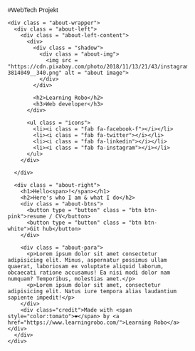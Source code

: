 #WebTech Projekt

<html>
  <head>
    <meta charset="utf-8">
    <meta http-equiv="X-UA-Compatible" content="IE=edge">
    <title>About Me Profile card || Learning Robo</title>
    <meta name="viewport" content="width=device-width, initial-scale=1">
    <link rel="stylesheet" href="style.css">
    <link rel="stylesheet" href="https://cdnjs.cloudflare.com/ajax/libs/font-awesome/5.15.1/css/all.min.css" integrity="sha512-+4zCK9k+qNFUR5X+cKL9EIR+ZOhtIloNl9GIKS57V1MyNsYpYcUrUeQc9vNfzsWfV28IaLL3i96P9sdNyeRssA==" crossorigin="anonymous" />
  </head>
  <body>
    
    <div class = "about-wrapper">
      <div class = "about-left">
        <div class = "about-left-content">
          <div>
            <div class = "shadow">
              <div class = "about-img">
                <img src = "https://cdn.pixabay.com/photo/2018/11/13/21/43/instagram-3814049__340.png" alt = "about image">
              </div>
            </div>

            <h2>Learning Robo</h2>
            <h3>Web developer</h3>
          </div>

          <ul class = "icons">
            <li><i class = "fab fa-facebook-f"></i></li>
            <li><i class = "fab fa-twitter"></i></li>
            <li><i class = "fab fa-linkedin"></i></li>
            <li><i class = "fab fa-instagram"></i></li>
          </ul>
        </div>
        
      </div>

      <div class = "about-right">
        <h1>Hello<span>!</span></h1>
        <h2>Here's who I am & what I do</h2>
        <div class = "about-btns">
          <button type = "button" class = "btn btn-pink">resume / CV</button>
          <button type = "button" class = "btn btn-white">Git hub</button>
        </div>

        <div class = "about-para">
          <p>Lorem ipsum dolor sit amet consectetur adipisicing elit. Minus, aspernatur possimus ullam quaerat, laboriosam ex voluptate aliquid laborum, obcaecati ratione accusamus! Ea nisi modi dolor nam numquam? Temporibus, molestias amet.</p>
          <p>Lorem ipsum dolor sit amet, consectetur adipisicing elit. Natus iure tempora alias laudantium sapiente impedit!</p>
        </div>
        <div class="credit">Made with <span style="color:tomato">❤</span> by <a href="https://www.learningrobo.com/">Learning Robo</a></div>
      </div>
    </div>
    
   <style>
    @import url('https://fonts.googleapis.com/css2?family=Poppins:wght@200;300;400;500;600;700;800&display=swap');

*{
    padding: 0;
    margin: 0;
    box-sizing: border-box;
}
body{
    font-family: 'Poppins', sans-serif;
}
.about-wrapper{
    height: 100vh;
}
.about-left{
    background-color: #21D4FD;
    background-image: linear-gradient(19deg, #21D4FD 0%, #B721FF 100%);
    display: flex;
    flex-direction: column;
    align-items: center;
    justify-content: center;
    height: 100vh;
    color:#fff
}
.about-left-content > div{
    background: #12192c;
    padding: 4rem 4rem 2.5rem 5rem;
    text-align: center;
    
    border-radius: 12px 12px 0 0;
}
.about-left-content{
    box-shadow: 0px 0px 18px -1px rgba(0, 0, 0, 0.39);
    -webkit-box-shadow: 0px 0px 18px -1px rgba(0, 0, 0, 0.39);
    -moz-box-shadow: 0px 0px 18px -1px rgba(0, 0, 0, 0.39);
    border-radius: 12px;
    width:80%;
}
.about-img img{
    display: block;
    width: 200px;
}
.about-img{
    width: 200px;
    height: 200px;
    overflow: hidden;
    border-radius: 50%;
    transition: all 0.5s ease-in-out;
}
.shadow{
    margin-left: auto;
    margin-right: auto;
    border-radius: 50%;
    width: 200px;
    height: 200px;
}



.about-left-content h2{
    font-size: 2rem;
    margin: 2.2rem 0 0.6rem 0;
    line-height: 1.2;
    padding-bottom: 1rem;
    border-bottom: 2px solid #B721FF;
}
.about-left-content h3{
    text-transform: uppercase;
    font-weight: 300;
    letter-spacing: 5px;
    margin-top: 1.2rem;
}
.icons{
    background: #12192c;
    display: flex;
    justify-content: center;
    padding: 0.8rem 0;
    border-radius: 0 0 12px 12px;
}
.icons li{
    list-style-type: none;
    background: #B721FF;
    color: #fff;
    width: 40px;
    height: 40px;
    margin: 0 0.5rem;
    border-radius: 50%;
    display: flex;
    justify-content: center;
    align-items: center;
    font-size: 1.2rem;
    cursor: pointer;
    transition: all 0.5s ease-in-out;
}
.icons li:hover{
    background: #edffec;
    color: #000;
}
.about-right{
    background: #12192c;
    height: 100vh;
    display: flex;
    flex-direction: column;
    align-items: center;
    justify-content: center;
    padding: 0 5rem;
    text-align: center;
    color:#fff
}
.about-right h1{
    font-size: 5rem;
    text-transform: uppercase;
}
.about-right h1 span{
    color: #B721FF;
}
.about-right h2{
    font-weight: 600;
}
.about-btns{
    display: flex;
    margin: 2rem 0;
}
.btn{
    border: none;
    font-size: 0.9rem;
    text-transform: uppercase;
    border: 2px solid #fff;
    border-radius: 20px;
    padding: 0.55rem 0;
    width: 130px;
    font-weight: 600;
    background: transparent;
    margin: 0 0.5rem;
    cursor: pointer;
    color:#fff
}
.btn.btn-pink{
    background: #B721FF;
    color: #fff;
    border-color: #B721FF;
    transition: all 0.5s ease-in-out;
}
.btn.btn-pink:hover{
    background: transparent;
    border-color: #fff;
    color: #fff;
}
.btn.btn-white{
    transition: all 0.5s ease-in-out;
}
.btn.btn-white:hover{
    background: #B721FF;
    border-color: #B721FF;
    color: #fff;
}
.about-para p{
    font-weight: 300;
    padding: 0.5rem;
    opacity: 0.8;
}

@media screen and (min-width: 992px){
    .about-wrapper{
        display: grid;
        grid-template-columns: repeat(2, 2fr);
    }

    .about-left{
        position: relative;
    }
    .about-left-content{
        position: absolute;
        width:80%
    
    }
}
.credit{
    text-align: center;
    color: #fff;
    font-family: 'Trebuchet MS', 'Lucida Sans Unicode', 'Lucida Grande', 'Lucida Sans', Arial, sans-serif;
}
.credit a{
    text-decoration: none;
    color:#B721FF;
    font-weight: bold;
} 
</style>
  </body>
</html>
